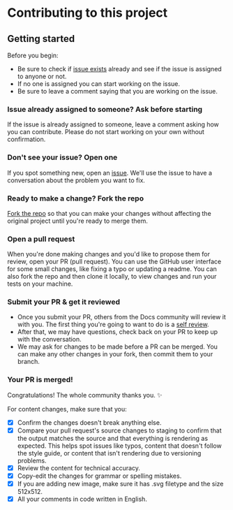 # Contributing to this project  

## Getting started

Before you begin:
- Be sure to check if [issue exists](https://github.com/danillucky1234/mcmp/issues) already and see if the issue is assigned to anyone or not.  
- If no one is assigned you can start working on the issue.  
- Be sure to leave a comment saying that you are working on the issue.  

### Issue already assigned to someone? Ask before starting  
If the issue is already assigned to someone, leave a comment asking how you can contribute. Please do not start working on your own without confirmation.  

### Don't see your issue? Open one  
If you spot something new, open an [issue](https://github.com/danillucky1234/mcmp/issues/new/choose). We'll use the issue to have a conversation about the problem you want to fix.  

### Ready to make a change? Fork the repo  
[Fork the repo](https://docs.github.com/en/github/getting-started-with-github/fork-a-repo#fork-an-example-repository) so that you can make your changes without affecting the original project until you're ready to merge them.  
### Open a pull request  
When you're done making changes and you'd like to propose them for review, open your PR (pull request). You can use the GitHub user interface for some small changes, like fixing a typo or updating a readme. You can also fork the repo and then clone it locally, to view changes and run your tests on your machine.  

### Submit your PR & get it reviewed  
- Once you submit your PR, others from the Docs community will review it with you. The first thing you're going to want to do is a <u>self review</u>.  
- After that, we may have questions, check back on your PR to keep up with the conversation.  
- We may ask for changes to be made before a PR can be merged. You can make any other changes in your fork, then commit them to your branch.  

### Your PR is merged!
Congratulations! The whole community thanks you. :sparkles:

For content changes, make sure that you:  
- [x] Confirm the changes doesn't break anything else.  
- [x] Compare your pull request's source changes to staging to confirm that the output matches the source and that everything is rendering as expected. This helps spot issues like typos, content that doesn't follow the style guide, or content that isn't rendering due to versioning problems.  
- [x] Review the content for technical accuracy.  
- [x] Copy-edit the changes for grammar or spelling mistakes.  
- [x] If you are adding new image, make sure it has .svg filetype and the size 512x512.  
- [x] All your comments in code written in English.  
